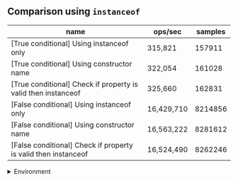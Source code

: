 ## Comparison using `instanceof`

|name|ops/sec|samples|
|-|-|-|
|[True conditional] Using instanceof only|315,821|157911|
|[True conditional] Using constructor name|322,054|161028|
|[True conditional] Check if property is valid then instanceof |325,660|162831|
|[False conditional] Using instanceof only|16,429,710|8214856|
|[False conditional] Using constructor name|16,563,222|8281612|
|[False conditional] Check if property is valid then instanceof |16,524,490|8262246|


<details>
<summary>Environment</summary>

* __Machine:__ linux x64 | 4 vCPUs | 15.2GB Mem
* __Run:__ Mon May 13 2024 15:49:09 GMT+0000 (Coordinated Universal Time)
</details>

<!--
{"environment":{"platform":"linux","arch":"x64","cpus":4,"totalMemory":15.245216369628906},"benchmarks":[{"name":"[True conditional] Using instanceof only","opsSec":315821.0315222484,"samples":157911},{"name":"[True conditional] Using constructor name","opsSec":322054.5494006759,"samples":161028},{"name":"[True conditional] Check if property is valid then instanceof ","opsSec":325660.5039647602,"samples":162831},{"name":"[False conditional] Using instanceof only","opsSec":16429710.15894037,"samples":8214856},{"name":"[False conditional] Using constructor name","opsSec":16563222.23875496,"samples":8281612},{"name":"[False conditional] Check if property is valid then instanceof ","opsSec":16524490.65260701,"samples":8262246}]}-->
